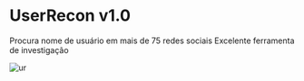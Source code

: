 # UserRecon v1.0

Procura nome de usuário em mais de 75 redes sociais
Excelente ferramenta de investigação

![ur](https://raw.githubusercontent.com/issamelferkh/userrecon/master/assets/UserRecon.png)

